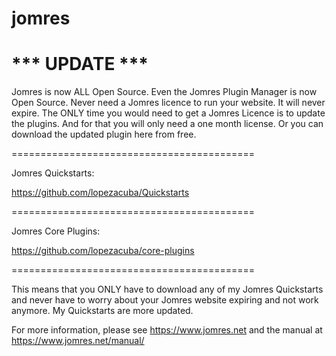 # jomres

# *** UPDATE ***
Jomres is now ALL Open Source. Even the Jomres Plugin Manager is now Open Source. Never need a Jomres licence to run your website. It will never expire. The ONLY time you would need to get a Jomres Licence is to update the plugins. And for that you will only need a one month license. Or you can download the updated plugin here from free.

==========================================

Jomres Quickstarts:

https://github.com/lopezacuba/Quickstarts

==========================================

Jomres Core Plugins:

https://github.com/lopezacuba/core-plugins

==========================================

This means that you ONLY have to download any of my Jomres Quickstarts and never have to worry about your Jomres website expiring and not work anymore. My Quickstarts are more updated.

For more information, please see https://www.jomres.net and the manual at https://www.jomres.net/manual/
